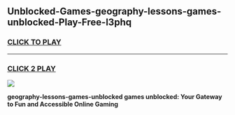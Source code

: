
## Unblocked-Games-geography-lessons-games-unblocked-Play-Free-l3phq
<h3>
<a href="https://premium76.site?title=geography-lessons-games-unblocked&ref=17A">CLICK TO PLAY</a></h3>
<hr>

<h3>
<a href="https://premium76.site?title=geography-lessons-games-unblocked&ref=17A">CLICK 2 PLAY</a>
  
</h3>

<a href="https://premium76.site?title=geography-lessons-games-unblocked&ref=17A"><img src="https://clearcache.store/games.png"></a>


**geography-lessons-games-unblocked games unblocked: Your Gateway to Fun and Accessible Online Gaming**
